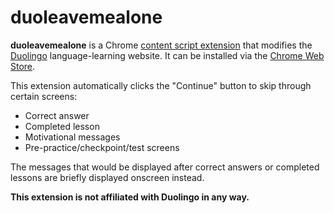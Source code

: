 # duoleavemealone

**duoleavemealone** is a Chrome [content script extension] that modifies the
[Duolingo] language-learning website. It can be installed via the [Chrome Web
Store].

This extension automatically clicks the "Continue" button to skip through
certain screens:

*   Correct answer
*   Completed lesson
*   Motivational messages
*   Pre-practice/checkpoint/test screens

The messages that would be displayed after correct answers or completed lessons
are briefly displayed onscreen instead.

**This extension is not affiliated with Duolingo in any way.**

[Duolingo]: https://www.duolingo.com/
[content script extension]: https://developer.chrome.com/extensions/content_scripts
[Chrome Web Store]: https://chrome.google.com/webstore/detail/duoleavemealone/clipadhhddnpnocanhnbonnhppdibnpf
